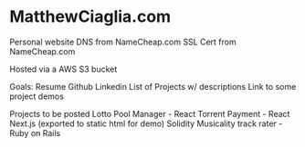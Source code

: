 # MatthewCiaglia.com
Personal website
DNS from NameCheap.com
SSL Cert from NameCheap.com

Hosted via a AWS S3 bucket

Goals:
Resume
Github
Linkedin
List of Projects w/ descriptions
Link to some project demos

Projects to be posted
Lotto Pool Manager - React
Torrent Payment - React Next.js (exported to static html for demo) Solidity
Musicality track rater - Ruby on Rails
